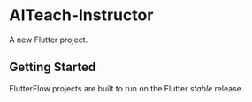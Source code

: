 # AITeach-Instructor

A new Flutter project.

## Getting Started

FlutterFlow projects are built to run on the Flutter _stable_ release.
